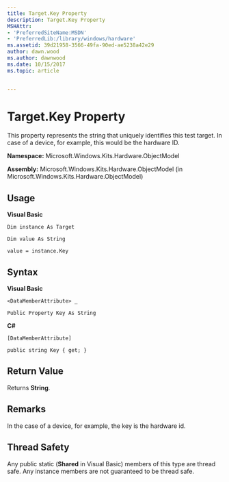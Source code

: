 ```yaml
---
title: Target.Key Property
description: Target.Key Property
MSHAttr:
- 'PreferredSiteName:MSDN'
- 'PreferredLib:/library/windows/hardware'
ms.assetid: 39d21958-3566-49fa-90ed-ae5238a42e29
author: dawn.wood
ms.author: dawnwood
ms.date: 10/15/2017
ms.topic: article


---
```


# Target.Key Property


This property represents the string that uniquely identifies this test target. In case of a device, for example, this would be the hardware ID.

**Namespace:** Microsoft.Windows.Kits.Hardware.ObjectModel

**Assembly:** Microsoft.Windows.Kits.Hardware.ObjectModel (in Microsoft.Windows.Kits.Hardware.ObjectModel)

## <span id="Usage"></span><span id="usage"></span><span id="USAGE"></span>Usage


**Visual Basic**

`Dim instance As Target`

`Dim value As String`

`value = instance.Key`

## <span id="Syntax"></span><span id="syntax"></span><span id="SYNTAX"></span>Syntax


**Visual Basic**

`<DataMemberAttribute> _`

`Public Property Key As String`

**C#**

`[DataMemberAttribute]`

`public string Key { get; }`

## <span id="Return_Value"></span><span id="return_value"></span><span id="RETURN_VALUE"></span>Return Value


Returns **String**.

## <span id="Remarks"></span><span id="remarks"></span><span id="REMARKS"></span>Remarks


In the case of a device, for example, the key is the hardware id.

## <span id="Thread_Safety"></span><span id="thread_safety"></span><span id="THREAD_SAFETY"></span>Thread Safety


Any public static (**Shared** in Visual Basic) members of this type are thread safe. Any instance members are not guaranteed to be thread safe.

 

 






